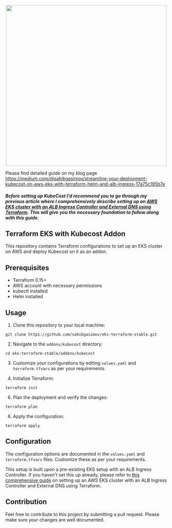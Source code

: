 <p align="center">
  <img src="https://github.com/sahibgasimov/eks-terraform-stable/assets/100177153/238b3d24-07ad-41b2-8af6-cedec87f1ba1" width="500">
</p>


Please find detailed guide on my blog page https://medium.com/@sahibgasimov/streamline-your-deployment-kubecost-on-aws-eks-with-terraform-helm-and-alb-ingress-17a75c195b7e

##### Before setting up KubeCost  I'd recommend you to go through my previous article where I comprehensively describe setting up an [AWS EKS cluster with an ALB Ingress Controller and External DNS using Terraform](https://medium.com/@sahibgasimov/terraform-mastery-deploying-eks-cluster-custom-module-with-alb-ingress-controller-and-external-dns-9fe328de9f95). This will give you the necessary foundation to follow along with this guide.


## Terraform EKS with Kubecost Addon

This repository contains Terraform configurations to set up an EKS cluster on AWS and deploy Kubecost on it as an addon. 


## Prerequisites

- Terraform 0.15+
- AWS account with necessary permissions
- kubectl installed
- Helm installed

## Usage

1. Clone this repository to your local machine:
```
git clone https://github.com/sahibgasimov/eks-terraform-stable.git
```

2. Navigate to the `addons/kubecost` directory:

```
cd eks-terraform-stable/addons/kubecost
```

3. Customize your configurations by editing `values.yaml` and `terraform.tfvars` as per your requirements.

4. Initialize Terraform:
   
```
terraform init
```

6. Plan the deployment and verify the changes:

```
terraform plan
```

6. Apply the configuration:

```
terraform apply
```


## Configuration

The configuration options are documented in the `values.yaml` and `terraform.tfvars` files. Customize these as per your requirements. 

This setup is built upon a pre-existing EKS setup with an ALB Ingress Controller. If you haven't set this up already, please refer to [this comprehensive guide](https://medium.com/@sahibgasimov/terraform-mastery-deploying-eks-cluster-custom-module-with-alb-ingress-controller-and-external-dns-9fe328de9f95) on setting up an AWS EKS cluster with an ALB Ingress Controller and External DNS using Terraform.

## Contribution

Feel free to contribute to this project by submitting a pull request. Please make sure your changes are well documented.
